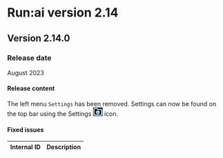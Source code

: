 # Run:ai version 2.14

## Version 2.14.0

### Release date

August 2023

#### Release content

<!-- TODO RBAC placeholder -->

The left menu `Settings` has been removed. Settings can now be found on the top bar using the Settings ![](../admin/admin-ui-setup/img/settings-icon.png) icon.

#### Fixed issues

| Internal ID | Description  |
| ---------------------------- | ---- |
